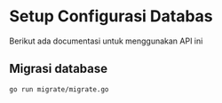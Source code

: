 # Setup Configurasi Databas
Berikut ada documentasi untuk menggunakan API ini 
## Migrasi database
```bash
go run migrate/migrate.go
